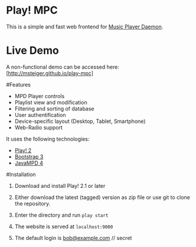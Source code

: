 Play! MPC
===============

This is a simple and fast web frontend for [Music Player Daemon](http://www.musicpd.org/). 

# Live Demo
A non-functional demo can be accessed here: [http://msteiger.github.io/play-mpc]

#Features

- MPD Player controls
- Playlist view and modification
- Filtering and sorting of database
- User authentification
- Device-specific layout (Desktop, Tablet, Smartphone)
- Web-Radio support

It uses the following technologies:

- [Play! 2](http://www.playframework.com)
- [Bootstrap 3](http://getbootstrap.com)
- [JavaMPD 4](http://www.thejavashop.net/javampd)

#Installation

1) Download and install Play! 2.1 or later

2) Either download the latest (tagged) version as zip file or use git to clone the repository.

3) Enter the directory and run `play start`

4) The website is served at `localhost:9000`

5) The default login is bob@example.com // secret

